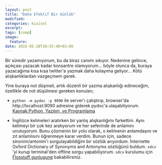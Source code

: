 ```yaml
---
layout: post
title: "Daha Efektif Bir Günlük"
modified:
categories: kisisel
excerpt:
tags: [comp]
image:
  feature:
date: 2015-05-28T10:55:40+03:00
---
```


Bir süredir yazamıyorum, bu da biraz canımı sıkıyor. Nedenine gelince, açıkçası
yazacak kadar konsantre olamıyorum... böyle olunca da, buraya yazacağıma kısa 
kısa twitter'a yazmak daha kolayıma geliyor... Kötü alışkanlıklardan vazgeçmem
gerek.

Yine buraya not düşmeli, artık düzenli bir yazma alışkanlığı edineceğim,
özellikle de not düşülmesi gereken konuları;

* `python -m pydoc -p 9090` ile server'ı çalıştırıp, browser'da
http://localhost:9090 adresine giderek pydoc'a ulaşabiliyorum. [Kaynak:Python,
Yazılım, ve Programlama](http://ysar.net/python/python-calisma-rehberi.html)

* İngilizce kelimeleri aratırken bir yanlış alışkanlığımı farkettim. Aynı
  kelimeyi bir çok kez aratıyorum ve her seferinde de anlamını unutuyorum. Bunu
  çözmenin bir yolu olarak, o kelimenin anlamdaşını ve zıt anlamlısını
  öğrenmeye karar verdim. Bunun için, sadece sinonim/antonim'i
  sorgulayabildiğim bir sözlük arıyordum. İnternette Oxford Dictionary of
  Synonyms and Antonyms sözlüğünü buldum. `sdcv` 'yi kurup terminal'den offline
  sorgu yapabiliyorum. `sdcv` kurulumu için [Flosstuff
  gunlugune](https://flossstuff.wordpress.com/2012/01/23/sdcv-command-line-based-dictionary-for-linux/)
  bakabilirsiniz.
